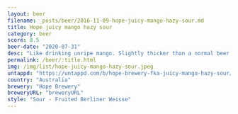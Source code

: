 ```yaml
---
layout: beer
filename: _posts/beer/2016-11-09-hope-juicy-mango-hazy-sour.md
title: Hope juicy mango hazy sour
category: beer
score: 8.5
beer-date: "2020-07-31"
desc: "Like drinking unripe mango. Slightly thicker than a normal beer which leaves a sweet mango residue on your lips. Brilliant refresh between some other strong IPAs"
permalink: /beer/:title.html
img: /img/list/hope-juicy-mango-hazy-sour.jpeg
untappd: "https://untappd.com/b/hope-brewery-fka-juicy-mango-hazy-sour/3830695"
country: "Australia"
brewery: "Hope Brewery"
breweryURL: "breweryURL"
style: "Sour - Fruited Berliner Weisse"
---
```

